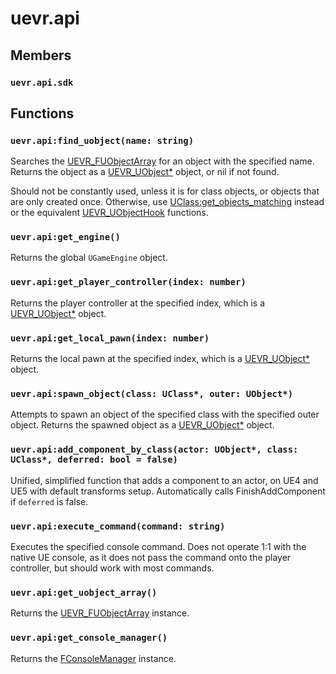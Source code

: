 # uevr.api

## Members

### `uevr.api.sdk`

## Functions

### `uevr.api:find_uobject(name: string)`

Searches the [UEVR_FUObjectArray](types/FUObjectArray.md) for an object with the specified name. Returns the object as a [UEVR_UObject*](types/UObject.md) object, or nil if not found.

Should not be constantly used, unless it is for class objects, or objects that are only created once. Otherwise, use [UClass:get_objects_matching](types/UClass.md#get_objects_matching) instead or the equivalent [UEVR_UObjectHook](types/UObjectHook.md) functions.

### `uevr.api:get_engine()`

Returns the global `UGameEngine` object.

### `uevr.api:get_player_controller(index: number)`

Returns the player controller at the specified index, which is a [UEVR_UObject*](types/UObject.md) object.

### `uevr.api:get_local_pawn(index: number)`

Returns the local pawn at the specified index, which is a [UEVR_UObject*](types/UObject.md) object.

### `uevr.api:spawn_object(class: UClass*, outer: UObject*)`

Attempts to spawn an object of the specified class with the specified outer object. Returns the spawned object as a [UEVR_UObject*](types/UObject.md) object.

### `uevr.api:add_component_by_class(actor: UObject*, class: UClass*, deferred: bool = false)`

Unified, simplified function that adds a component to an actor, on UE4 and UE5 with default transforms setup. Automatically calls FinishAddComponent if `deferred` is false.

### `uevr.api:execute_command(command: string)`

Executes the specified console command. Does not operate 1:1 with the native UE console, as it does not pass the command onto the player controller, but should work with most commands.

### `uevr.api:get_uobject_array()`

Returns the [UEVR_FUObjectArray](types/FUObjectArray.md) instance.

### `uevr.api:get_console_manager()`

Returns the [FConsoleManager](types/FConsoleManager.md) instance.
